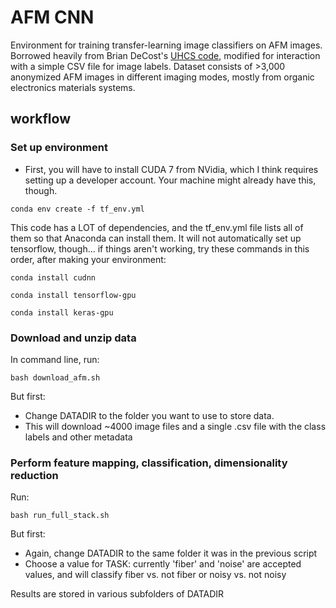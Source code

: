 # AFM CNN

Environment for training transfer-learning image classifiers on AFM images. Borrowed heavily from Brian DeCost's [UHCS code](https://github.com/bdecost/uhcs), modified for interaction with a simple CSV file for image labels. Dataset consists of >3,000 anonymized AFM images in different imaging modes, mostly from organic electronics materials systems.

## workflow

### Set up environment

* First, you will have to install CUDA 7 from NVidia, which I think requires setting up a developer account. Your machine might already have this, though.

`conda env create -f tf_env.yml`

This code has a LOT of dependencies, and the tf_env.yml file lists all of them so that Anaconda can install them. It will not automatically set up tensorflow, though... if things aren't working, try these commands in this order, after making your environment:

`conda install cudnn`

`conda install tensorflow-gpu`

`conda install keras-gpu`


### Download and unzip data

In command line, run:

`bash download_afm.sh`

But first:
* Change DATADIR to the folder you want to use to store data.
* This will download ~4000 image files and a single .csv file with the class labels and other metadata


### Perform feature mapping, classification, dimensionality reduction

Run:

`bash run_full_stack.sh`

But first:
* Again, change DATADIR to the same folder it was in the previous script
* Choose a value for TASK: currently 'fiber' and 'noise' are accepted values, and will classify fiber vs. not fiber or noisy vs. not noisy

Results are stored in various subfolders of DATADIR
